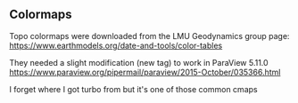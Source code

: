 ## Colormaps

Topo colormaps were downloaded from the LMU Geodynamics group page:
https://www.earthmodels.org/date-and-tools/color-tables

They needed a slight modification (new tag) to work in ParaView 5.11.0
https://www.paraview.org/pipermail/paraview/2015-October/035366.html

I forget where I got turbo from but it's one of those common cmaps
